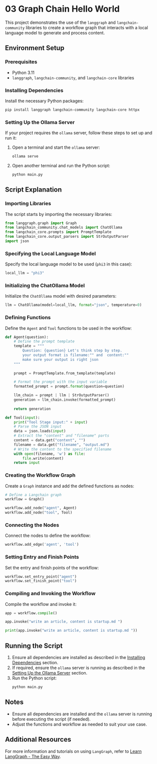 # 03 Graph Chain Hello World

This project demonstrates the use of the `langgraph` and `langchain-community` libraries to create a workflow graph that interacts with a local language model to generate and process content.

## Environment Setup

### Prerequisites

- Python 3.11
- `langgraph`, `langchain-community`, and `langchain-core` libraries

### Installing Dependencies

Install the necessary Python packages:
```sh
pip install langgraph langchain-community langchain-core httpx
```

### Setting Up the Ollama Server

If your project requires the `ollama` server, follow these steps to set up and run it:

1. Open a terminal and start the `ollama` server:
   ```sh
   ollama serve
   ```

2. Open another terminal and run the Python script:
   ```sh
   python main.py
   ```

## Script Explanation

### Importing Libraries

The script starts by importing the necessary libraries:

```python
from langgraph.graph import Graph
from langchain_community.chat_models import ChatOllama
from langchain_core.prompts import PromptTemplate
from langchain_core.output_parsers import StrOutputParser
import json
```

### Specifying the Local Language Model

Specify the local language model to be used (`phi3` in this case):

```python
local_llm = "phi3"
```

### Initializing the ChatOllama Model

Initialize the `ChatOllama` model with desired parameters:

```python
llm = ChatOllama(model=local_llm, format="json", temperature=0)
```

### Defining Functions

Define the `Agent` and `Tool` functions to be used in the workflow:

```python
def Agent(question):
    # Define the prompt template
    template = """
        Question: {question} Let's think step by step.
        your output format is filename:"" and  content:""
        make sure your output is right json
    """
    
    prompt = PromptTemplate.from_template(template)

    # Format the prompt with the input variable
    formatted_prompt = prompt.format(question=question)

    llm_chain = prompt | llm | StrOutputParser()
    generation = llm_chain.invoke(formatted_prompt)
    
    return generation

def Tool(input):
    print("Tool Stage input:" + input)
    # Parse the JSON input
    data = json.loads(input)
    # Extract the "content" and "filename" parts
    content = data.get("content", "")
    filename = data.get("filename", "output.md")
    # Write the content to the specified filename
    with open(filename, 'w') as file:
        file.write(content)
    return input
```

### Creating the Workflow Graph

Create a `Graph` instance and add the defined functions as nodes:

```python
# Define a Langchain graph
workflow = Graph()

workflow.add_node("agent", Agent)
workflow.add_node("tool", Tool)
```

### Connecting the Nodes

Connect the nodes to define the workflow:

```python
workflow.add_edge('agent', 'tool')
```

### Setting Entry and Finish Points

Set the entry and finish points of the workflow:

```python
workflow.set_entry_point("agent")
workflow.set_finish_point("tool")
```

### Compiling and Invoking the Workflow

Compile the workflow and invoke it:

```python
app = workflow.compile()

app.invoke("write an article, content is startup.md ")

print(app.invoke("write an article, content is startup.md "))
```

## Running the Script

1. Ensure all dependencies are installed as described in the [Installing Dependencies](#installing-dependencies) section.
2. If required, ensure the `ollama` server is running as described in the [Setting Up the Ollama Server](#setting-up-the-ollama-server) section.
3. Run the Python script:
   ```sh
   python main.py
   ```

## Notes

- Ensure all dependencies are installed and the `ollama` server is running before executing the script (if needed).
- Adjust the functions and workflow as needed to suit your use case.

## Additional Resources

For more information and tutorials on using `LangGraph`, refer to [Learn LangGraph - The Easy Way](https://www.youtube.com/watch?v=R8KB-Zcynxc).
